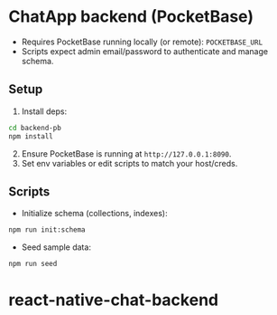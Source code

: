 # ChatApp backend (PocketBase)

- Requires PocketBase running locally (or remote): `POCKETBASE_URL`
- Scripts expect admin email/password to authenticate and manage schema.

## Setup
1. Install deps:
```sh
cd backend-pb
npm install
```
2. Ensure PocketBase is running at `http://127.0.0.1:8090`.
3. Set env variables or edit scripts to match your host/creds.

## Scripts
- Initialize schema (collections, indexes):
```sh
npm run init:schema
```
- Seed sample data:
```sh
npm run seed
```
# react-native-chat-backend
